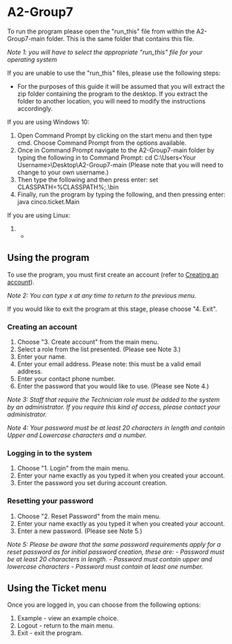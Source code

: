 # A2-Group7

To run the program please open the "run_this" file from within the A2-Group7-main folder. This is the same folder that contains this file.

*Note 1: you will have to select the appropriate "run_this" file for your operating system*

If you are unable to use the "run_this" files, please use the following steps:
 - For the purposes of this guide it will be assumed that you will extract the zip folder containing the program to the desktop. If you extract the folder to another location, you will need to modify the instructions accordingly.

 If you are using Windows 10:
  1. Open Command Prompt by clicking on the start menu and then type cmd. Choose Command Prompt from the options available.
  2. Once in Command Prompt navigate to the A2-Group7-main folder by typing the following in to Command Prompt: cd C:\Users\<Your Username>\Desktop\A2-Group7-main (Please note that you will need to change <Your Username> to your own username.)
  3. Then type the following and then press enter: set CLASSPATH=%CLASSPATH%;.\bin
  4. Finally, run the program by typing the following, and then pressing enter: java cinco.ticket.Main

  If you are using Linux:
  1. -

## Using the program

To use the program, you must first create an account (refer to [Creating an account](#creating-an-account)).

*Note 2: You can type x at any time to return to the previous menu.*

If you would like to exit the program at this stage, please choose "4. Exit".

### Creating an account

1. Choose "3. Create account" from the main menu.
2. Select a role from the list presented. (Please see Note 3.)
2. Enter your name. 
3. Enter your email address. Please note: this must be a valid email address.
4. Enter your contact phone number.
5. Enter the password that you would like to use. (Please see Note 4.)

*Note 3: Staff that require the Technician role must be added to the system by an administrator. If you require this kind of access, please contact your administrator.*

*Note 4: Your password must be at least 20 characters in length and contain Upper and Lowercase characters and a number.*

### Logging in to the system

1. Choose "1. Login" from the main menu.
1. Enter your name exactly as you typed it when you created your account.
2. Enter the password you set during account creation.

### Resetting your password

1. Choose "2. Reset Password" from the main menu.
2. Enter your name exactly as you typed it when you created your account.
3. Enter a new password. (Please see Note 5.)

*Note 5: Please be aware that the same password requirements apply for a reset password as for initial password creation, these are:
        - Password must be at least 20 characters in length.
        - Password must contain upper and lowercase characters
        - Password must contain at least one number.*

## Using the Ticket menu

Once you are logged in, you can choose from the following options:

1. Example - view an example choice.
2. Logout - return to the main menu.
3. Exit - exit the program.
